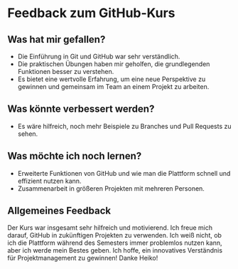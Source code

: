 # Feedback zum GitHub-Kurs

## Was hat mir gefallen?
- Die Einführung in Git und GitHub war sehr verständlich.
- Die praktischen Übungen haben mir geholfen, die grundlegenden Funktionen besser zu verstehen.
- Es bietet eine wertvolle Erfahrung, um eine neue Perspektive zu gewinnen und gemeinsam im Team an einem Projekt zu arbeiten.

## Was könnte verbessert werden?
- Es wäre hilfreich, noch mehr Beispiele zu Branches und Pull Requests zu sehen.

## Was möchte ich noch lernen?
- Erweiterte Funktionen von GitHub und wie man die Plattform schnell und effizient nutzen kann.
- Zusammenarbeit in größeren Projekten mit mehreren Personen.

## Allgemeines Feedback
Der Kurs war insgesamt sehr hilfreich und motivierend. Ich freue mich darauf, GitHub in zukünftigen Projekten zu verwenden. Ich weiß nicht, ob ich die Plattform während des Semesters immer problemlos nutzen kann, aber ich werde mein Bestes geben. Ich hoffe, ein innovatives Verständnis für Projektmanagement zu gewinnen!
Danke Heiko!

